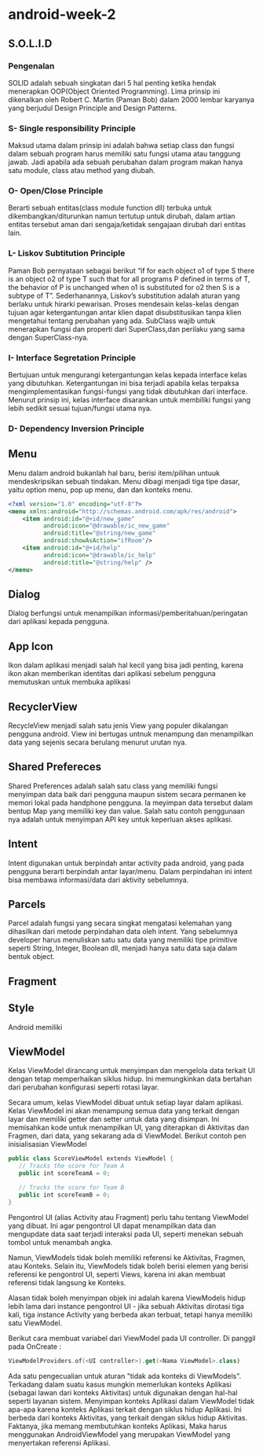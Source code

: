 # android-week-2

## S.O.L.I.D
### Pengenalan
SOLID adalah sebuah singkatan dari 5 hal penting ketika hendak menerapkan OOP(Object Oriented Programming). Lima prinsip ini dikenalkan oleh Robert C. Martin (Paman Bob) dalam 2000 lembar karyanya yang berjudul Design Principle and Design Patterns.
### S- Single responsibility Principle
Maksud utama dalam prinsip ini adalah bahwa setiap class dan fungsi dalam sebuah program harus memiliki satu fungsi utama atau tanggung jawab. Jadi apabila ada sebuah perubahan dalam program makan hanya satu module, class atau method yang diubah.
### O- Open/Close Principle
Berarti sebuah entitas(class module function dll) terbuka untuk dikembangkan/diturunkan namun tertutup untuk dirubah, dalam artian entitas tersebut aman dari sengaja/ketidak sengajaan dirubah dari entitas lain.
### L- Liskov Subtitution Principle
Paman Bob pernyataan sebagai berikut “if for each object o1 of type S there is an object o2 of type T such that for all programs P defined in terms of T, the behavior of P is unchanged when o1 is substituted for o2 then S is a subtype of T”. Sederhanannya, Liskov’s substitution adalah aturan yang berlaku untuk hirarki pewarisan. Proses mendesain kelas-kelas dengan tujuan agar ketergantungan antar klien dapat disubstitusikan tanpa klien mengetahui tentang perubahan yang ada.
SubClass wajib untuk menerapkan fungsi dan properti dari SuperClass,dan perilaku yang sama dengan SuperClass-nya. 
### I- Interface Segretation Principle
Bertujuan untuk mengurangi ketergantungan kelas kepada interface kelas yang dibutuhkan. Ketergantungan ini bisa terjadi apabila kelas terpaksa mengimplementasikan fungsi-fungsi yang tidak dibutuhkan dari interface. Menurut prinsip ini, kelas interface disarankan untuk membiliki fungsi yang lebih sedikit sesuai tujuan/fungsi utama nya.
### D- Dependency Inversion Principle

## Menu
Menu dalam android bukanlah hal baru, berisi item/pilihan untuuk mendeskripsikan sebuah tindakan. Menu dibagi menjadi tiga tipe dasar, yaitu option menu, pop up menu, dan dan konteks menu.
```xml
<?xml version="1.0" encoding="utf-8"?>
<menu xmlns:android="http://schemas.android.com/apk/res/android">
    <item android:id="@+id/new_game"
          android:icon="@drawable/ic_new_game"
          android:title="@string/new_game"
          android:showAsAction="ifRoom"/>
    <item android:id="@+id/help"
          android:icon="@drawable/ic_help"
          android:title="@string/help" />
</menu>
 ```
## Dialog
Dialog berfungsi untuk menampilkan informasi/pemberitahuan/peringatan dari aplikasi kepada pengguna.
## App Icon
Ikon dalam aplikasi menjadi salah hal kecil yang bisa jadi penting, karena ikon akan memberikan identitas dari aplikasi sebelum pengguna memutuskan untuk membuka aplikasi
## RecyclerView
RecycleView menjadi salah satu jenis View yang populer dikalangan pengguna android. View ini bertugas untnuk menampung dan menampilkan data yang sejenis secara berulang menurut urutan nya.
## Shared Prefereces
Shared Preferences adalah salah satu class yang memiliki fungsi menyimpan data baik dari pengguna maupun sistem secara permanen ke memori lokal pada handphone pengguna. Ia meyimpan data tersebut dalam bentup Map yang memiliki key dan value. Salah satu contoh penggunaan nya adalah untuk menyimpan API key untuk keperluan akses aplikasi.
## Intent
Intent digunakan untuk berpindah antar activity pada android, yang pada pengguna berarti berpindah antar layar/menu. Dalam perpindahan ini intent bisa membawa informasi/data dari aktivity sebelumnya.
## Parcels
Parcel adalah fungsi yang secara singkat mengatasi kelemahan yang dihasilkan dari metode perpindahan data oleh intent. Yang sebelumnya developer harus menuliskan satu satu data yang memiliki tipe primitive seperti String, Integer, Boolean dll, menjadi hanya satu data saja dalam bentuk object.
## Fragment
## Style
Android memiliki
## ViewModel
Kelas ViewModel dirancang untuk menyimpan dan mengelola data terkait UI dengan tetap memperhaikan siklus hidup. Ini memungkinkan data bertahan dari perubahan konfigurasi seperti rotasi layar.

Secara umum, kelas ViewModel dibuat untuk setiap layar dalam aplikasi. Kelas ViewModel ini akan menampung semua data yang terkait dengan layar dan memiliki getter dan setter untuk data yang disimpan. Ini memisahkan kode untuk menampilkan UI, yang diterapkan di Aktivitas dan Fragmen, dari data, yang sekarang ada di ViewModel.
Berikut contoh pen inisialisasian ViewModel
```kotlin
public class ScoreViewModel extends ViewModel {
   // Tracks the score for Team A
   public int scoreTeamA = 0;

   // Tracks the score for Team B
   public int scoreTeamB = 0;
}
```
Pengontrol UI (alias Activity atau Fragment) perlu tahu tentang ViewModel yang dibuat. Ini agar pengontrol UI dapat menampilkan data dan mengupdate data saat terjadi interaksi pada UI, seperti menekan sebuah tombol untuk menambah angka.

Namun, ViewModels tidak boleh memiliki referensi ke Aktivitas, Fragmen, atau Konteks. Selain itu, ViewModels tidak boleh berisi elemen yang berisi referensi ke pengontrol UI, seperti Views, karena ini akan membuat referensi tidak langsung ke Konteks.

Alasan tidak boleh menyimpan objek ini adalah karena ViewModels hidup lebih lama dari instance pengontrol UI - jika sebuah Aktivitas dirotasi tiga kali, tiga instance Activity yang berbeda akan terbuat, tetapi hanya memiliki satu ViewModel.

Berikut cara membuat variabel dari ViewModel pada UI controller. Di panggil pada OnCreate :
```kotlin
ViewModelProviders.of(<UI controller>).get(<Nama ViewModel>.class)
```

Ada satu pengecualian untuk aturan "tidak ada konteks di ViewModels". Terkadang dalam suatu kasus mungkin memerlukan konteks Aplikasi (sebagai lawan dari konteks Aktivitas) untuk digunakan dengan hal-hal seperti layanan sistem. Menyimpan konteks Aplikasi dalam ViewModel tidak apa-apa karena konteks Aplikasi terkait dengan siklus hidup Aplikasi. Ini berbeda dari konteks Aktivitas, yang terkait dengan siklus hidup Aktivitas. Faktanya, jika memang membutuhkan konteks Aplikasi, Maka harus menggunakan AndroidViewModel yang merupakan ViewModel yang menyertakan referensi Aplikasi.
